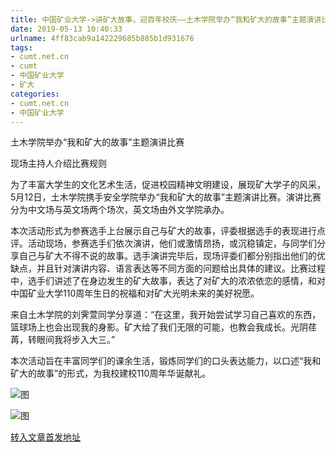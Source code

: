 ```yaml
---
title: 中国矿业大学->讲矿大故事，迎百年校庆——土木学院举办“我和矿大的故事”主题演讲比赛 | cumt.net.cn
date: 2019-05-13 10:40:33
urlname: 4ff83cab9a142229685b885b1d931676
tags: 
- cumt.net.cn
- cumt
- 中国矿业大学
- 矿大
categories:
- cumt.net.cn
- 中国矿业大学
---
```



土木学院举办“我和矿大的故事”主题演讲比赛

现场主持人介绍比赛规则

为了丰富大学生的文化艺术生活，促进校园精神文明建设，展现矿大学子的风采，5月12日，土木学院携手安全学院举办“我和矿大的故事”主题演讲比赛。演讲比赛分为中文场与英文场两个场次，英文场由外文学院承办。

本次活动形式为参赛选手上台展示自己与矿大的故事，评委根据选手的表现进行点评。活动现场，参赛选手们依次演讲，他们或激情昂扬，或沉稳镇定，与同学们分享自己与矿大不得不说的故事。选手演讲完毕后，现场评委们都分别指出他们的优缺点，并且针对演讲内容、语言表达等不同方面的问题给出具体的建议。比赛过程中，选手们讲述了在身边发生的矿大故事，表达了对矿大的浓浓依恋的感情，和对中国矿业大学110周年生日的祝福和对矿大光明未来的美好祝愿。

来自土木学院的刘霁萱同学分享道：“在这里，我开始尝试学习自己喜欢的东西，篮球场上也会出现我的身影。矿大给了我们无限的可能，也教会我成长。光阴荏苒，转眼间我将步入大三。”

本次活动旨在丰富同学们的课余生活，锻炼同学们的口头表达能力，以口述“我和矿大的故事”的形式，为我校建校110周年华诞献礼。



![图](http://xwzx.cumt.edu.cn/_upload/article/images/86/2b/a042ba1a40c98ebe157b9c6c806e/93854613-bf19-45e5-ad19-3ac13ca9dadc.jpg)

![图](http://xwzx.cumt.edu.cn/_upload/article/images/86/2b/a042ba1a40c98ebe157b9c6c806e/cb91a4f8-37b8-46b2-8400-83e5fc6171b2.jpg)

[转入文章首发地址](http://xwzx.cumt.edu.cn/00/2a/c523a524330/page.htm)
